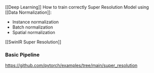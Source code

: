 [[Deep Learning]]
How to train correctly Super Resolution Model using [[Data Normalization]]:

- Instance normalization
- Batch normalization
- Spatial normalization

[[SwinIR  Super Resolution]]

### Basic Pipeline

https://github.com/pytorch/examples/tree/main/super_resolution
